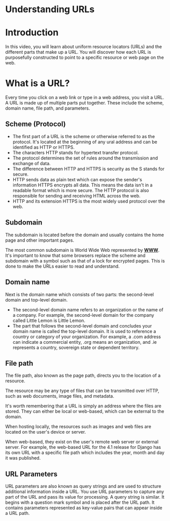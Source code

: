 # Understanding URLs

# Introduction

In this video, you will learn about uniform resource locators (URLs) and the different parts that make up a URL. You will discover how each URL is purposefully constructed to point to a specific resource or web page on the web.

# What is a URL?

Every time you click on a web link or type in a web address, you visit a URL. A URL is made up of multiple parts put together. These include the scheme, domain name, file path, and parameters.

## Scheme (Protocol)

- The first part of a URL is the scheme or otherwise referred to as the protocol. It's located at the beginning of any ural address and can be identified as HTTP or HTTPS.
- The characters HTTP stands for hypertext transfer protocol.
- The protocol determines the set of rules around the transmission and exchange of data.
- The difference between HTTP and HTTPS is security as the S stands for secure.
- HTTP sends data as plain text which can expose the sender's information HTTPS encrypts all data. This means the data isn't in a readable format which is more secure. The HTTP protocol is also responsible for sending and receiving HTML across the web.
- HTTP and its extension HTTPS is the most widely used protocol over the web.

## Subdomain

The subdomain is located before the domain and usually contains the home page and other important pages. 

The most common subdomain is World Wide Web represented by **[WWW](http://www/)**. It's important to know that some browsers replace the scheme and subdomain with a symbol such as that of a lock for encrypted pages. This is done to make the URLs easier to read and understand.

## Domain name

Next is the domain name which consists of two parts: the second-level domain and top-level domain. 

- The second-level domain name refers to an organization or the name of a company. For example, the second-level domain for the company called Little Lemon is Little Lemon.
- The part that follows the second-level domain and concludes your domain name is called the top-level domain. It is used to reference a country or category of your organization. For example, a .com address can indicate a commercial entity, .org means an organization, and .ie represents a country, sovereign state or dependent territory.

## File path

The file path, also known as the page path, directs you to the location of a resource. 

The resource may be any type of files that can be transmitted over HTTP, such as web documents, image files, and metadata. 

It's worth remembering that a URL is simply an address where the files are stored. They can either be local or web-based, which can be external to the domain. 

When hosting locally, the resources such as images and web files are located on the user's device or server.

When web-based, they exist on the user's remote web server or external server. For example, the web-based URL for the 4.1 release for Django has its own URL with a specific file path which includes the year, month and day it was published.

## URL Parameters

URL parameters are also known as query strings and are used to structure additional information inside a URL. You use URL parameters to capture any part of the URL and pass its value for processing. A query string is similar. It begins with a question mark symbol and is placed after the URL path. It contains parameters represented as key-value pairs that can appear inside a URL path.